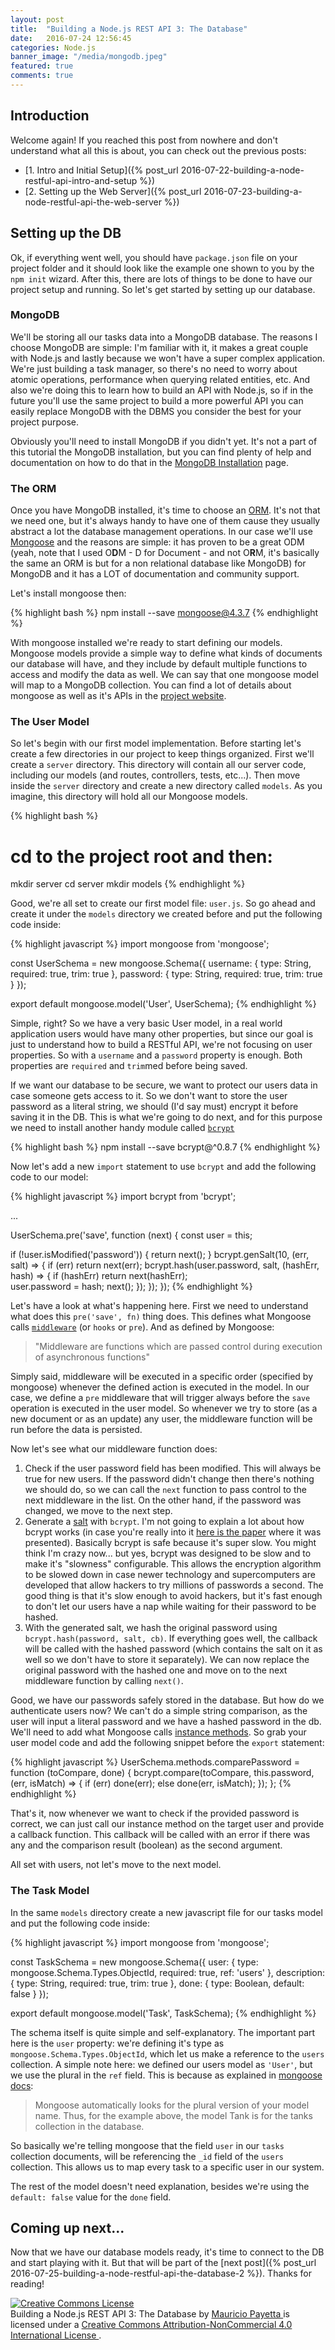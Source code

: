 ```yaml
---
layout: post
title:  "Building a Node.js REST API 3: The Database"
date:   2016-07-24 12:56:45
categories: Node.js
banner_image: "/media/mongodb.jpeg"
featured: true
comments: true
---
```


## Introduction

Welcome again! If you reached this post from nowhere and don't understand what all this is about, you can check out
the previous posts: 

- [1. Intro and Initial Setup]({% post_url 2016-07-22-building-a-node-restful-api-intro-and-setup  %})
- [2. Setting up the Web Server]({% post_url 2016-07-23-building-a-node-restful-api-the-web-server  %})

## Setting up the DB

<!--from-->
Ok, if everything went well, you should have `package.json` file on your project folder and it should look like the
example one shown to you by the `npm init` wizard. After this, there are lots of things to be done to have our project
setup and running. So let's get started by setting up our database.
<!--to-->

### MongoDB

We'll be storing all our tasks data into a MongoDB database. The reasons I choose MongoDB are simple: I'm familiar with
it, it makes a great couple with Node.js and lastly because we won't have a super complex application. We're just building
a task manager, so there's no need to worry about atomic operations, performance when querying related entities, etc.
And also we're doing this to learn how to build an API with Node.js, so if in the future you'll use the same project
to build a more powerful API you can easily replace MongoDB with the DBMS you consider the best for your project purpose.

Obviously you'll need to install MongoDB if you didn't yet. It's not a part of this tutorial the MongoDB installation,
but you can find plenty of help and documentation on how to do that in the [MongoDB Installation](https://docs.mongodb.com/manual/installation/)
page.

### The ORM

Once you have MongoDB installed, it's time to choose an [ORM](https://en.wikipedia.org/wiki/Object-relational_mapping).
It's not that we need one, but it's always handy to have one of them cause they usually abstract a lot the database
management operations. In our case we'll use [Mongoose](http://mongoosejs.com/) and the reasons are simple: it has proven
to be a great ODM (yeah, note that I used O**D**M - D for Document - and not O**R**M, it's basically the same an ORM is 
but for a non relational database like MongoDB) for MongoDB and it has a LOT of documentation and community support.

Let's install mongoose then:

{% highlight bash %}
npm install --save mongoose@4.3.7
{% endhighlight %}

With mongoose installed we're ready to start defining our models. Mongoose models provide a simple way to define what
kinds of documents our database will have, and they include by default multiple functions to access and modify the data
as well. We can say that one mongoose model will map to a MongoDB collection. You can find a lot of details about 
mongoose as well as it's APIs in the [project website](http://mongoosejs.com/).

### The User Model

So let's begin with our first model implementation. Before starting let's create a few directories in our project to
keep things organized. First we'll create a `server` directory. This directory will contain all our server code, including
our models (and routes, controllers, tests, etc...). Then move inside the `server` directory and create a new directory called
`models`. As you imagine, this directory will hold all our Mongoose models.

{% highlight bash %}
# cd to the project root and then:
mkdir server
cd server
mkdir models
{% endhighlight %}

Good, we're all set to create our first model file: `user.js`. So go ahead and create it under the `models` directory we
created before and put the following code inside:

{% highlight javascript %}
import mongoose from 'mongoose';

const UserSchema = new mongoose.Schema({
  username: {
    type: String, 
    required: true, 
    trim: true
  },
  password: { 
    type: String, 
    required: true, 
    trim: true 
  }
});

export default mongoose.model('User', UserSchema);
{% endhighlight %}

Simple, right? So we have a very basic User model, in a real world application users would have many other properties, but
since our goal is just to understand how to build a RESTful API, we're not focusing on user properties. So with a 
`username` and a `password` property is enough. Both properties are `required` and `trim`med before being saved.

If we want our database to be secure, we want to protect our users data in case someone gets access to it. So we don't 
want to store the user password as a literal string, we should (I'd say must) encrypt it before saving it in the DB. This is
what we're going to do next, and for this purpose we need to install another handy module called [`bcrypt`](https://www.npmjs.com/package/bcrypt)

{% highlight bash %}
npm install --save bcrypt@^0.8.7
{% endhighlight %}

Now let's add a new `import` statement to use `bcrypt` and add the following code to our model:

{% highlight javascript %}
import bcrypt from 'bcrypt';

...

UserSchema.pre('save', function (next) {
  const user = this;

  if (!user.isModified('password')) {
    return next();
  }
  bcrypt.genSalt(10, (err, salt) => {
    if (err) return next(err);
    bcrypt.hash(user.password, salt, (hashErr, hash) => {
      if (hashErr) return next(hashErr);  
      user.password = hash;
      next();
    });
  });
});
{% endhighlight %}

Let's have a look at what's happening here. First we need to understand what does this `pre('save', fn)` thing does.
This defines what Mongoose calls [`middleware`](http://mongoosejs.com/docs/middleware.html) (or `hooks` or `pre`). And
as defined by Mongoose:

> "Middleware are functions which are passed control during execution of asynchronous functions"

Simply said, middleware will be executed in a specific order (specified by mongoose) whenever the defined action is 
executed in the model. In our case, we define a `pre` middleware that will trigger always before the `save` operation
is executed in the user model. So whenever we try to store (as a new document or as an update) any user, the middleware
function will be run before the data is persisted.

Now let's see what our middleware function does:

1. Check if the user password field has been modified. This will always be true for new users. If the password didn't
change then there's nothing we should do, so we can call the `next` function to pass control to the next middleware in the
list. On the other hand, if the password was changed, we move to the next step.
2. Generate a [salt](https://en.wikipedia.org/wiki/Salt_(cryptography)) with `bcrypt`. 
I'm not going to explain a lot about how bcrypt works (in case you're really into it
[here is the paper](https://www.usenix.org/legacy/events/usenix99/provos/provos.pdf) where it was presented). Basically
bcrypt is safe because it's super slow. You might think I'm crazy now... but yes, bcrypt was designed to be slow and to 
make it's "slowness" configurable. This allows the encryption algorithm to be slowed down in case newer technology and
supercomputers are developed that allow hackers to try millions of passwords a second. The good thing is that it's slow
enough to avoid hackers, but it's fast enough to don't let our users have a nap while waiting for their password to be
hashed.
3. With the generated salt, we hash the original password using `bcrypt.hash(password, salt, cb)`. If everything goes
well, the callback will be called with the hashed password (which contains the salt on it as well so we don't have to
store it separately). We can now replace the original password with the hashed one and move on to the next middleware
function by calling `next()`.

Good, we have our passwords safely stored in the database. But how do we authenticate users now? We can't do a simple 
string comparison, as the user will input a literal password and we have a hashed password in the db. We'll need to
add what Mongoose calls [instance methods](http://mongoosejs.com/docs/guide.html). So grab your user model code and 
add the following snippet before the `export` statement:

{% highlight javascript %}
UserSchema.methods.comparePassword = function (toCompare, done) {
  bcrypt.compare(toCompare, this.password, (err, isMatch) => {
    if (err) done(err);
    else done(err, isMatch);
  });
};
{% endhighlight %}

That's it, now whenever we want to check if the provided password is correct, we can just call our instance method
on the target user and provide a callback function. This callback will be called with an error if there was any and the
comparison result (boolean) as the second argument.

All set with users, not let's move to the next model.

### The Task Model

In the same `models` directory create a new javascript file for our tasks model and put the following code inside:

{% highlight javascript %}
import mongoose from 'mongoose';

const TaskSchema = new mongoose.Schema({
  user: {
    type: mongoose.Schema.Types.ObjectId,
    required: true,
    ref: 'users'
  },
  description: {
    type: String,
    required: true,
    trim: true
  },
  done: {
    type: Boolean,
    default: false
  }
});

export default mongoose.model('Task', TaskSchema);
{% endhighlight %}

The schema itself is quite simple and self-explanatory. The important part here is the `user` property: we're defining
it's type as `mongoose.Schema.Types.ObjectId`, which let us make a reference to the `users` collection. A simple note here:
we defined our users model as `'User'`, but we use the plural in the `ref` field. This is because as explained in
[mongoose docs](http://mongoosejs.com/docs/models.html):

> Mongoose automatically looks for the plural version of your model name. Thus, for the example above, the model Tank is for the tanks collection in the database.

So basically we're telling mongoose that the field `user` in our `tasks` collection documents, will be referencing the
`_id` field of the `users` collection. This allows us to map every task to a specific user in our system.

The rest of the model doesn't need explanation, besides we're using the `default: false` value for the `done` field.

## Coming up next...

Now that we have our database models ready, it's time to connect to the DB and start playing with it. But that will be
part of the [next post]({% post_url 2016-07-25-building-a-node-restful-api-the-database-2  %}). Thanks for reading!


<div class="cc">
    <a rel="license" href="http://creativecommons.org/licenses/by-nc/4.0/">
        <img alt="Creative Commons License" style="border-width:0" src="https://i.creativecommons.org/l/by-nc/4.0/88x31.png" />
    </a>
    <br/>
    <span xmlns:dct="http://purl.org/dc/terms/" href="http://purl.org/dc/dcmitype/Text" property="dct:title" rel="dct:type">
        Building a Node.js REST API 3: The Database
    </span> 
    by 
    <a xmlns:cc="http://creativecommons.org/ns#" href="http://blog.mpayetta.com" property="cc:attributionName" rel="cc:attributionURL">
        Mauricio Payetta
    </a> 
    is licensed under a 
    <a rel="license" href="http://creativecommons.org/licenses/by-nc/4.0/">
        Creative Commons Attribution-NonCommercial 4.0 International License
    </a>.
</div>
